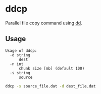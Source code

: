 # ddcp

Parallel file copy command using [dd](https://en.wikipedia.org/wiki/Dd_%28Unix%29).

## Usage

```
Usage of ddcp:
  -d string
      dest
  -n int
      chunk size [mb] (default 100)
  -s string
      source
```

```sh
ddcp -s source_file.dat -d dest_file.dat
```
